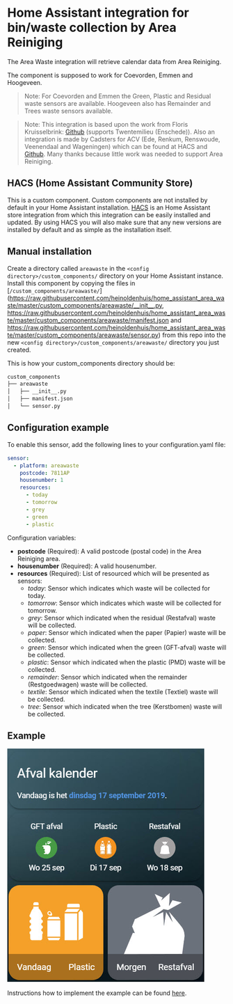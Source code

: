 # Home Assistant integration for bin/waste collection by Area Reiniging

The Area Waste integration will retrieve calendar data from Area Reiniging.

The component is supposed to work for Coevorden, Emmen and Hoogeveen.

>Note: For Coevorden and Emmen the Green, Plastic and Residual waste sensors are available.
Hoogeveen also has Remainder and Trees waste sensors available.

>Note: This integration is based upon the work from Floris Kruisselbrink: [Github](https://github.com/vloris/home-assistant/blob/master/custom_components/sensor/twentemilieu.py) (supports Twentemilieu (Enschede)).
Also an integration is made by Cadsters for ACV (Ede, Renkum, Renswoude, Veenendaal and Wageningen) which can be found at HACS and [Github](https://github.com/Cadsters/acv-hass-component).
Many thanks because little work was needed to support Area Reiniging.

## HACS (Home Assistant Community Store)

This is a custom component. Custom components are not installed by default in your Home Assistant installation.
[HACS](https://custom-components.github.io/hacs/) is an Home Assistant store integration from which this integration can be easily installed and updated.
By using HACS you will also make sure that any new versions are installed by default and as simple as the installation itself.

## Manual installation

Create a directory called `areawaste` in the `<config directory>/custom_components/` directory on your Home Assistant instance.
Install this component by copying the files in [`/custom_components/areawaste/`]
(https://raw.githubusercontent.com/heinoldenhuis/home_assistant_area_waste/master/custom_components/areawaste/__init__.py, 
https://raw.githubusercontent.com/heinoldenhuis/home_assistant_area_waste/master/custom_components/areawaste/manifest.json and  https://raw.githubusercontent.com/heinoldenhuis/home_assistant_area_waste/master/custom_components/areawaste/sensor.py) from this repo into the new `<config directory>/custom_components/areawaste/` directory you just created.

This is how your custom_components directory should be:
```bash
custom_components
├── areawaste
│   ├── __init__.py
│   ├── manifest.json
│   └── sensor.py
```

## Configuration example

To enable this sensor, add the following lines to your configuration.yaml file:

``` YAML
sensor:
  - platform: areawaste
    postcode: 7811AP
    housenumber: 1
    resources:
      - today
      - tomorrow
      - grey
      - green
      - plastic
```

Configuration variables:

* **postcode** (Required): A valid postcode (postal code) in the Area Reiniging area.
* **housenumber** (Required): A valid housenumber.
* **resources** (Required): List of resourced which will be presented as sensors:
  * *today*: Sensor which indicates which waste will be collected for today.
  * *tomorrow*: Sensor which indicates which waste will be collected for tomorrow.
  * *grey*: Sensor which indicated when the residual (Restafval) waste will be collected.
  * *paper*: Sensor which indicated when the paper (Papier) waste will be collected.
  * *green*: Sensor which indicated when the green (GFT-afval) waste will be collected.
  * *plastic*: Sensor which indicated when the plastic (PMD) waste will be collected.
  * *remainder*: Sensor which indicated when the remainder (Restgoedwagen) waste will be collected.
  * *textile*: Sensor which indicated when the textile (Textiel) waste will be collected.
  * *tree*: Sensor which indicated when the tree (Kerstbomen) waste will be collected.

## Example

![Areawaste example](https://github.com/heinoldenhuis/home_assistant_area_waste/blob/master/images/overview_afvalkalender.jpg)

Instructions how to implement the example can be found [here](https://github.com/heinoldenhuis/home_assistant_area_waste/blob/master/example.md).
